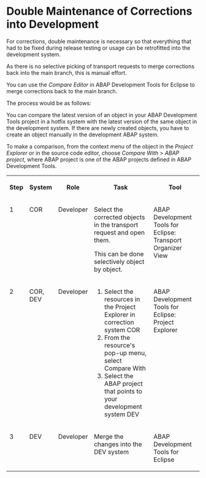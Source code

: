 <!-- loio1241b144b83b4ca9a317db326e36950d -->

# Double Maintenance of Corrections into Development

For corrections, double maintenance is necessary so that everything that had to be fixed during release testing or usage can be retrofitted into the development system.

As there is no selective picking of transport requests to merge corrections back into the main branch, this is manual effort.

You can use the *Compare Editor* in ABAP Development Tools for Eclipse to merge corrections back to the main branch.

The process would be as follows:

You can compare the latest version of an object in your ABAP Development Tools project in a hotfix system with the latest version of the same object in the development system. If there are newly created objects, you have to create an object manually in the development ABAP system.

To make a comparison, from the context menu of the object in the *Project Explorer* or in the source code editor, choose *Compare With* \> *ABAP project*, where ABAP project is one of the ABAP projects defined in ABAP Development Tools.


<table>
<tr>
<th valign="top">

Step



</th>
<th valign="top">

System



</th>
<th valign="top">

Role



</th>
<th valign="top">

Task



</th>
<th valign="top">

Tool



</th>
</tr>
<tr>
<td valign="top">

1



</td>
<td valign="top">

COR



</td>
<td valign="top">

Developer



</td>
<td valign="top">

Select the corrected objects in the transport request and open them.

This can be done selectively object by object.



</td>
<td valign="top">

ABAP Development Tools for Eclipse: Transport Organizer View



</td>
</tr>
<tr>
<td valign="top">

2



</td>
<td valign="top">

COR, DEV



</td>
<td valign="top">

Developer



</td>
<td valign="top">

1.  Select the resources in the Project Explorer in correction system COR
2.  From the resource's pop-up menu, select Compare With
3.  Select the ABAP project that points to your development system DEV



</td>
<td valign="top">

ABAP Development Tools for Eclipse: Project Explorer



</td>
</tr>
<tr>
<td valign="top">

3



</td>
<td valign="top">

DEV



</td>
<td valign="top">

Developer



</td>
<td valign="top">

Merge the changes into the DEV system



</td>
<td valign="top">

ABAP Development Tools for Eclipse



</td>
</tr>
</table>

